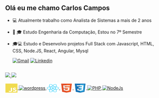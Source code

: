 ## Olá eu me chamo Carlos Campos 
- 💻 Atualmente trabalho como Analista de Sistemas a mais de 2 anos
- 🏫 🎓 Estudo Engenharia da Computação, Estou no 7º Semestre
- 🎓💻 Estudo e Desenvolvo projetos Full Stack com Javascript, HTML, CSS, Node.JS, React, Angular, Mysql

  <div>  
   <a href="mailto:carlosdelimacampos01@gmail.com" target="_blank"><img align="center" alt="Gmail" height="30"   
    width="80"  src="https://img.shields.io/badge/Gmail-D14836?style=for-the-badge&logo=gmail&logoColor=white"></a> 
   <a href="https://www.linkedin.com/in/carlos-eduardo-de-lima-campos-b42212199" target="_blank"><img align="center" alt="Linkedin" height="30"   
    width="80" src="https://img.shields.io/badge/-LinkedIn-%230077B5?style=for-the-badge&logo=linkedin&logoColor=white" target="_blank"></a> 
  </div>
##
<div>
  <a href="https://github.com/Carlos-Campos01">
  <img height="150em" src="https://github-readme-stats.vercel.app/api?username=carlos-campos01&show_icons=true&theme=github_dark_dimmed"/>
  <img height="150em" src="https://github-readme-stats.vercel.app/api/top-langs/?username=Carlos-Campos01&layout=compact&langs&theme=github_dark_dimmed"/>

</div>

<div style="display: inline_block"><br>
  <img align="center" alt="Js" height="30" width="40" src="https://raw.githubusercontent.com/devicons/devicon/master/icons/javascript/javascript-plain.svg">
  <img align="center" alt="wordpress" height="30" width="40" src="https://cdn.jsdelivr.net/gh/devicons/devicon/icons/wordpress/wordpress-original.svg">
  <img align="center" alt="React" height="30" width="40" src="https://raw.githubusercontent.com/devicons/devicon/master/icons/react/react-original.svg">
  <img align="center" alt="HTML" height="30" width="40" src="https://raw.githubusercontent.com/devicons/devicon/master/icons/html5/html5-original.svg">
  <img align="center" alt="CSS" height="30" width="40" src="https://raw.githubusercontent.com/devicons/devicon/master/icons/css3/css3-original.svg">
  <img align="center" alt="PHP" height="30" width="40" src="https://cdn.jsdelivr.net/gh/devicons/devicon/icons/php/php-original.svg" >
  <img align="center" alt="NodeJs" height="30" width="40" src="https://cdn.jsdelivr.net/gh/devicons/devicon/icons/nodejs/nodejs-original.svg">  
</div>
